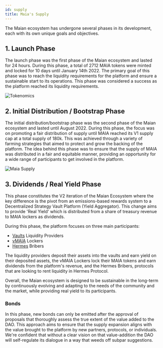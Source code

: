 ```yaml
---
id: supply
title: Maia's Supply
---
```


The Maian ecosystem has undergone several phases in its development, each with its own unique goals and objectives.

## 1. Launch Phase
The launch phase was the first phase of the Maian ecosystem and lasted for 24 hours. During this phase, a total of 2712 MAIA tokens were minted and locked for 10 days until January 14th 2022. The primary goal of this phase was to reach the liquidity requirements for the platform and ensure a sustainable start to its operations. This phase was considered a success as the platform reached its liquidity requirements.

<p align="center">

![Tokenomics](https://miro.medium.com/max/700/1*L4Hfx8rlrVnKxvPXchjaMg.png "Tokenomics")
</p>

## 2. Initial Distribution / Bootstrap Phase
The initial distribution/bootstrap phase was the second phase of the Maian ecosystem and lasted until August 2022. During this phase, the focus was on promoting a fair distribution of supply until MAIA reached its V1 supply cap at a total supply of 180k. This was achieved through a variety of farming strategies that aimed to protect and grow the backing of the platform. The idea behind this phase was to ensure that the supply of MAIA was distributed in a fair and equitable manner, providing an opportunity for a wide range of participants to get involved in the platform.

<p align="center">

![Maia Supply](https://miro.medium.com/max/700/1*4-2E2fL5thEIIsR3xA5U0A.png "Maia Supply")
</p>

## 3. Dividends / Real Yield Phase
This phase constitutes the V2 iteration of the Maian Ecosystem where the key difference is the pivot from an emissions-based rewards system to a Decentralized Strategy Vault Platform (Yield Aggregator). This change aims to provide 'Real Yield' which is distributed from a share of treasury revenue to MAIA lockers as dividends.

During this phase, the platform focuses on three main participants:
- [Vaults](../vaults/strategies) Liquidity Providers
- [vMAIA](./vMaia) Lockers
- [Hermes](/protocols/Hermes/introduction) Bribers

The liquidity providers deposit their assets into the vaults and earn yield on their deposited assets, the vMAIA Lockers lock their MAIA tokens and earn dividends from the platform's revenue, and the Hermes Bribers, protocols that are looking to rent liquidity in Hermes Protocol.

Overall, the Maian ecosystem is designed to be sustainable in the long-term by continuously evolving and adapting to the needs of the community and the market, while providing real yield to its participants.

### Bonds

In this phase, new bonds can only be emitted after the approval of proposals that thoroughly assess the true extent of the value added to the DAO. This approach aims to ensure that the supply expansion aligns with the value brought to the platform by new partners, protocols, or individuals. We're confident that without a clear vision on that value-addition the DAO will self-regulate its dialogue in a way that weeds off subpar suggestions.
